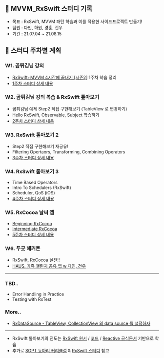 ## 🌳 MVVM_RxSwift 스터디 기록

- 목표 : RxSwift, MVVM 패턴 학습과 이를 적용한 사이드프로젝트 만들기!
- 팀원 : 다인, 하원, 경훈, 건우
- 기간 : 21.07.04 ~ 21.08.15


## 🌱 스터디 주차별 계획
### W1. 곰튀김님 강의 
- [RxSwift+MVVM 4시간에 끝내기 [시즌2]](https://github.com/iamchiwon/RxSwift_In_4_Hours)
1주차 학습 정리
- [1주차 스터디 상세 내용](week1.md)

### W2. 곰튀김님 강의 복습 & RxSwift 톺아보기
- 곰튀김님 예제 Step2 직접 구현해보기 (TableView 로 변경하기)
- Hello RxSwift, Observable, Subject 학습하기
- [2주차 스터디 상세 내용](week2.md)

### W3. RxSwift 톺아보기 2
- Step2 직접 구현해보기 재공유!
- Filtering Opertaors, Transforming, Combining Operators
- [3주차 스터디 상세 내용](week3.md)

### W4. RxSwift 톺아보기 3
- Time Based Operators
- Intro To Schedulers (RxSwift) 
- Scheduler, QoS (iOS)
- [4주차 스터디 상세 내용](week4.md)

### W5. RxCocoa 날씨 앱
- [Beginning RxCocoa](https://github.com/fimuxd/RxSwift/blob/master/Lectures/12_Beginning%20RxCocoa/Ch12.%20Beginning%20RxCocoa.md)
- [Intermediate RxCocoa](https://github.com/fimuxd/RxSwift/blob/master/Lectures/13_Intermediate%20RxCocoa/Ch13.Intermediate%20RxCocoa.md)
- [5주차 스터디 상세 내용](week5.md)


### W6. 두굿 해커톤
- RxSwift, RxCocoa 실전‼️ 
- [HAUS, 가족 챌린지 공유 앱 w 다인, 건우](https://github.com/DoGood-Hackathon-2/HappyHouse)

---
### TBD..
  - Error Handling in Practice
  - Testing with RxTest

### More..
  - [RxDataSource - TableView, CollectionView 의 data source 를 설정하자](https://jellysong.tistory.com/119)
---
- RxSwift 톺아보기의 진도는 [RxSwift 원서](https://www.raywenderlich.com/books/rxswift-reactive-programming-with-swift) / [코드](https://github.com/raywenderlich/rxs-materials/tree/editions/4.0) / [Reactive 공식문서](http://reactivex.io) 기반으로 학습
- 추가로 [SOPT 동아리 커리큘럼](https://github.com/5anniversary/RxSwiftStudy) & [RxSwift 스터디](https://github.com/fimuxd/RxSwift) 참고
